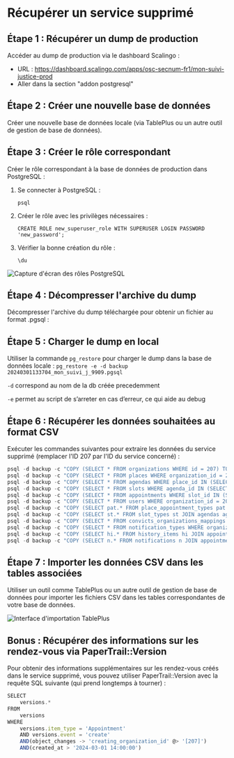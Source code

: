 # Récupérer un service supprimé

## Étape 1 : Récupérer un dump de production

Accéder au dump de production via le dashboard Scalingo :
- URL : https://dashboard.scalingo.com/apps/osc-secnum-fr1/mon-suivi-justice-prod
- Aller dans la section "addon postgresql"

## Étape 2 : Créer une nouvelle base de données

Créer une nouvelle base de données locale (via TablePlus ou un autre outil de gestion de base de données).

## Étape 3 : Créer le rôle correspondant

Créer le rôle correspondant à la base de données de production dans PostgreSQL :

1. Se connecter à PostgreSQL :
   ```
   psql
   ```

2. Créer le rôle avec les privilèges nécessaires :
   ```
   CREATE ROLE new_superuser_role WITH SUPERUSER LOGIN PASSWORD 'new_password';
   ```

3. Vérifier la bonne création du rôle :
   ```
   \du
   ```

![Capture d'écran des rôles PostgreSQL](https://prod-files-secure.s3.us-west-2.amazonaws.com/295c7149-5809-465e-bc72-63513bc588e8/5d961945-69e4-44e6-9029-5f5adc4975c1/Untitled.png)

## Étape 4 : Décompresser l'archive du dump

Décompresser l'archive du dump téléchargée pour obtenir un fichier au format .pgsql :

## Étape 5 : Charger le dump en local

Utiliser la commande `pg_restore` pour charger le dump dans la base de données locale :
`pg_restore -e -d backup 20240301133704_mon_suivi_j_9909.pgsql`

`-d` correspond au nom de la db créée precedemment

`-e` permet au script de s’arreter en cas d’erreur, ce qui aide au debug

## Étape 6 : Récupérer les données souhaitées au format CSV

Exécuter les commandes suivantes pour extraire les données du service supprimé (remplacer l'ID 207 par l'ID du service concerné) :

```jsx
psql -d backup -c "COPY (SELECT * FROM organizations WHERE id = 207) TO '/Users/matthieufaugere/backup/organizations.csv' WITH CSV HEADER;"
psql -d backup -c "COPY (SELECT * FROM places WHERE organization_id = 207) TO '/Users/matthieufaugere/backup/places.csv' WITH CSV HEADER;"
psql -d backup -c "COPY (SELECT * FROM agendas WHERE place_id IN (SELECT id FROM places WHERE organization_id = 207)) TO '/Users/matthieufaugere/backup/agendas.csv' WITH CSV HEADER;"
psql -d backup -c "COPY (SELECT * FROM slots WHERE agenda_id IN (SELECT id FROM agendas WHERE place_id IN (SELECT id FROM places WHERE organization_id = 207))) TO '/Users/matthieufaugere/backup/slots.csv' WITH CSV HEADER;"
psql -d backup -c "COPY (SELECT * FROM appointments WHERE slot_id IN (SELECT id FROM slots WHERE agenda_id IN (SELECT id FROM agendas WHERE place_id IN (SELECT id FROM places WHERE organization_id = 207)))) TO '/Users/matthieufaugere/backup/appointments.csv' WITH CSV HEADER;"
psql -d backup -c "COPY (SELECT * FROM users WHERE organization_id = 207) TO '/Users/matthieufaugere/backup/users.csv' WITH CSV HEADER;"
psql -d backup -c "COPY (SELECT pat.* FROM place_appointment_types pat JOIN places p ON pat.place_id = p.id WHERE p.organization_id = 207) TO '/Users/matthieufaugere/backup/place_appointment_types.csv' WITH CSV HEADER;"
psql -d backup -c "COPY (SELECT st.* FROM slot_types st JOIN agendas ag ON st.agenda_id = ag.id JOIN places p ON ag.place_id = p.id WHERE p.organization_id = 207) TO '/Users/matthieufaugere/backup/slot_types.csv' WITH CSV HEADER;"
psql -d backup -c "COPY (SELECT * FROM convicts_organizations_mappings WHERE organization_id = 207) TO '/Users/matthieufaugere/backup/convict_organization_mapping.csv' WITH CSV HEADER;"
psql -d backup -c "COPY (SELECT * FROM notification_types WHERE organization_id = 207) TO '/Users/matthieufaugere/backup/notification_types.csv' WITH CSV HEADER;"
psql -d backup -c "COPY (SELECT hi.* FROM history_items hi JOIN appointments a ON hi.appointment_id = a.id JOIN slots s ON a.slot_id = s.id JOIN agendas ag ON s.agenda_id = ag.id JOIN places p ON ag.place_id = p.id WHERE p.organization_id = 207) TO '/Users/matthieufaugere/backup/history_items.csv' WITH CSV HEADER;"
psql -d backup -c "COPY (SELECT n.* FROM notifications n JOIN appointments a ON n.appointment_id = a.id JOIN slots s ON a.slot_id = s.id JOIN agendas ag ON s.agenda_id = ag.id JOIN places p ON ag.place_id = p.id WHERE p.organization_id = 207) TO '/Users/matthieufaugere/backup/notifications.csv' WITH CSV HEADER;"
```

## Étape 7 : Importer les données CSV dans les tables associées

Utiliser un outil comme TablePlus ou un autre outil de gestion de base de données pour importer les fichiers CSV dans les tables correspondantes de votre base de données.

![Interface d'importation TablePlus](https://prod-files-secure.s3.us-west-2.amazonaws.com/295c7149-5809-465e-bc72-63513bc588e8/4debbbfe-68fc-463d-a552-36c2cfb9f0f7/Untitled.png)

## Bonus : Récupérer des informations sur les rendez-vous via PaperTrail::Version

Pour obtenir des informations supplémentaires sur les rendez-vous créés dans le service supprimé, vous pouvez utiliser PaperTrail::Version avec la requête SQL suivante (qui prend longtemps à tourner) :

```jsx
SELECT
	versions.*
FROM
	versions
WHERE
	versions.item_type = 'Appointment'
	AND versions.event = 'create'
	AND(object_changes -> 'creating_organization_id' @> '[207]')
	AND(created_at > '2024-03-01 14:00:00')
```